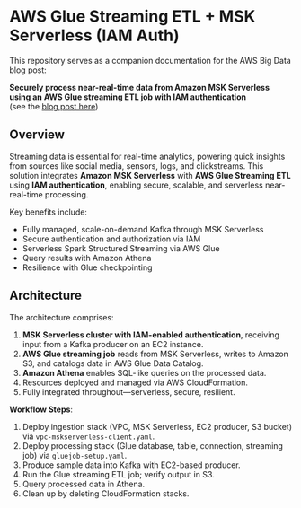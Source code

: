 # AWS Glue Streaming ETL + MSK Serverless (IAM Auth)

This repository serves as a companion documentation for the AWS Big Data blog post:

**Securely process near-real-time data from Amazon MSK Serverless using an AWS Glue streaming ETL job with IAM authentication**  
(see the [blog post here](https://aws.amazon.com/blogs/big-data/securely-process-near-real-time-data-from-amazon-msk-serverless-using-an-aws-glue-streaming-etl-job-with-iam-authentication/))

## Overview

Streaming data is essential for real-time analytics, powering quick insights from sources like social media, sensors, logs, and clickstreams. This solution integrates **Amazon MSK Serverless** with **AWS Glue Streaming ETL** using **IAM authentication**, enabling secure, scalable, and serverless near-real-time processing.

Key benefits include:
- Fully managed, scale-on-demand Kafka through MSK Serverless
- Secure authentication and authorization via IAM
- Serverless Spark Structured Streaming via AWS Glue
- Query results with Amazon Athena
- Resilience with Glue checkpointing

## Architecture

The architecture comprises:

1. **MSK Serverless cluster with IAM-enabled authentication**, receiving input from a Kafka producer on an EC2 instance.  
2. **AWS Glue streaming job** reads from MSK Serverless, writes to Amazon S3, and catalogs data in AWS Glue Data Catalog.  
3. **Amazon Athena** enables SQL-like queries on the processed data.  
4. Resources deployed and managed via AWS CloudFormation.  
5. Fully integrated throughout—serverless, secure, resilient.

**Workflow Steps**:
1. Deploy ingestion stack (VPC, MSK Serverless, EC2 producer, S3 bucket) via `vpc-mskserverless-client.yaml`.
2. Deploy processing stack (Glue database, table, connection, streaming job) via `gluejob-setup.yaml`.
3. Produce sample data into Kafka with EC2-based producer.
4. Run the Glue streaming ETL job; verify output in S3.
5. Query processed data in Athena.
6. Clean up by deleting CloudFormation stacks.
